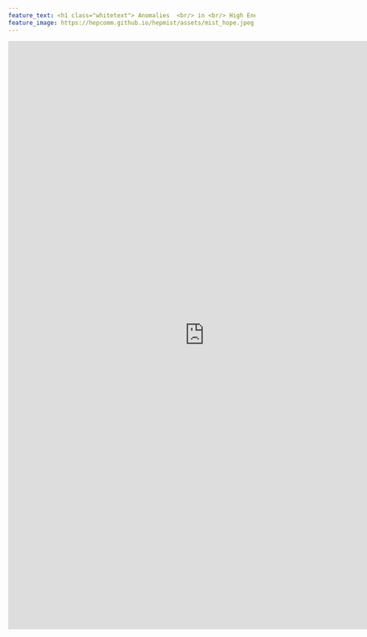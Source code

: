 ```yaml
---
feature_text: <h1 class="whitetext"> Anomalies  <br/> in <br/> High Energy Physics </h1>
feature_image: https://hepcomm.github.io/hepmist/assets/mist_hope.jpeg
---
```


<embed src="https://hepcomm.github.io/hepmist/solutions/muon-g-2/muon-g-2.pdf" type="application/pdf" width="800" height="1200" />
